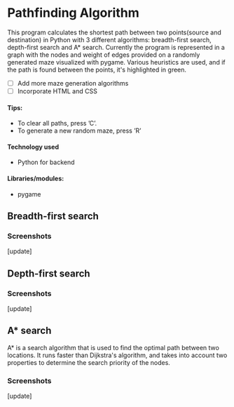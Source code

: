 # Pathfinding Algorithm

This program calculates the shortest path between two points(source and destination) in Python with 3 different algorithms: breadth-first search, depth-first search and A* search. Currently the program is represented in a graph with the nodes and weight of edges provided on a randomly generated maze visualized with pygame. Various heuristics are used, and if the path is found between the points, it's highlighted in green.

- [ ] Add more maze generation algorithms 
- [ ] Incorporate HTML and CSS

#### Tips:
* To clear all paths, press ’C’.
* To generate a new random maze, press ’R’

#### Technology used
* Python for backend

#### Libraries/modules:
* pygame

## Breadth-first search
### Screenshots
[update]

## Depth-first search 
### Screenshots
[update]

## A* search
A* is a search algorithm that is used to find the optimal path between two locations. It runs faster than Dijkstra's algorithm, and takes into account two properties to determine the search priority of the nodes.
### Screenshots
[update]
